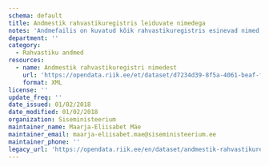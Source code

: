 ```yaml
---
schema: default
title: Andmestik rahvastikuregistris leiduvate nimedega
notes: 'Andmefailis on kuvatud kõik rahvastikuregistris esinevad nimed, eristamata ees- ja perekonnanimesid. Andmed on 01.02.2018 seisuga.'
department: ''
category:
  - Rahvastiku andmed
resources:
  - name: Andmestik rahvastikuregistri nimedest
    url: 'https://opendata.riik.ee/et/dataset/d7234d39-8f5a-4061-beaf-fc066f92d4fe/resource/6c2d7599-9369-46d9-9b62-99ace0728b5f/download/koiknimedseisuga01.02.2018.xlsx'
    format: XML
license: ''
update_freq: ''
date_issued: 01/02/2018
date_modified: 01/02/2018
organization: Siseministeerium
maintainer_name: Maarja-Eliisabet Mäe
maintainer_email: maarja-eliisabet.mae@siseministeerium.ee
maintainer_phone: ''
legacy_url: 'https://opendata.riik.ee/en/dataset/andmestik-rahvastikuregistris-leiduvate-nimedega'
---
```

